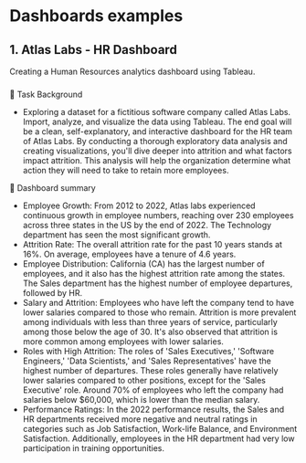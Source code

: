 # Dashboards examples

## 1. Atlas Labs - HR Dashboard
Creating a Human Resources analytics dashboard using Tableau.
### 
📖 Task Background

* Exploring a dataset for a fictitious software company called Atlas Labs. Import, analyze, and visualize the data using Tableau.
The end goal will be a clean, self-explanatory, and interactive dashboard for the HR team of Atlas Labs. By conducting a thorough exploratory data analysis and creating visualizations, you'll dive deeper into attrition and what factors impact attrition. This analysis will help the organization determine what action they will need to take to retain more employees.

🧾 Dashboard summary
* Employee Growth: From 2012 to 2022, Atlas labs experienced continuous growth in employee numbers, reaching over 230 employees across three states in the US by the end of 2022. The Technology department has seen the most significant growth.
* Attrition Rate: The overall attrition rate for the past 10 years stands at 16%. On average, employees have a tenure of 4.6 years.
* Employee Distribution: California (CA) has the largest number of employees, and it also has the highest attrition rate among the states. The Sales department has the highest number of employee departures, followed by HR.
* Salary and Attrition: Employees who have left the company tend to have lower salaries compared to those who remain. Attrition is more prevalent among individuals with less than three years of service, particularly among those below the age of 30. It's also observed that attrition is more common among employees with lower salaries.
* Roles with High Attrition: The roles of 'Sales Executives,' 'Software Engineers,' 'Data Scientists,' and 'Sales Representatives' have the highest number of departures. These roles generally have relatively lower salaries compared to other positions, except for the 'Sales Executive' role. Around 70% of employees who left the company had salaries below $60,000, which is lower than the median salary.
* Performance Ratings: In the 2022 performance results, the Sales and HR departments received more negative and neutral ratings in categories such as Job Satisfaction, Work-life Balance, and Environment Satisfaction. Additionally, employees in the HR department had very low participation in training opportunities.

